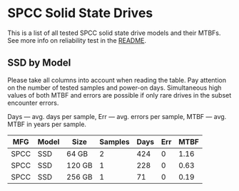 SPCC Solid State Drives
=======================

This is a list of all tested SPCC solid state drive models and their MTBFs. See
more info on reliability test in the [README](https://github.com/bsdhw/SMART).

SSD by Model
------------

Please take all columns into account when reading the table. Pay attention on the
number of tested samples and power-on days. Simultaneous high values of both MTBF
and errors are possible if only rare drives in the subset encounter errors.

Days   — avg. days per sample,
Err    — avg. errors per sample,
MTBF   — avg. MTBF in years per sample.

| MFG       | Model              | Size   | Samples | Days  | Err   | MTBF   |
|-----------|--------------------|--------|---------|-------|-------|--------|
| SPCC      | SSD                | 64 GB  | 2       | 424   | 0     | 1.16   |
| SPCC      | SSD                | 120 GB | 1       | 228   | 0     | 0.63   |
| SPCC      | SSD                | 256 GB | 1       | 71    | 0     | 0.19   |
